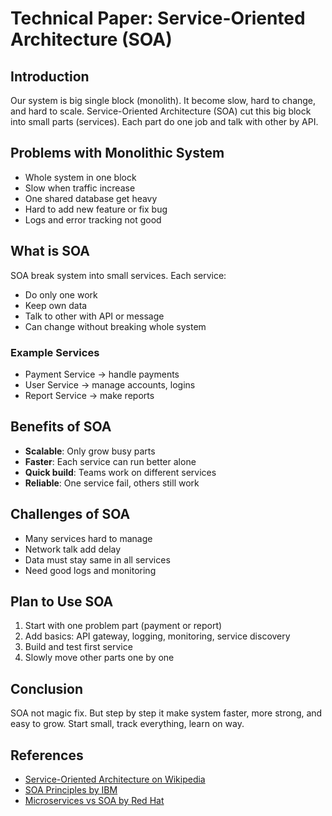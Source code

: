# Technical Paper: Service-Oriented Architecture (SOA)

## Introduction
Our system is big single block (monolith). It become slow, hard to change, and hard to scale. Service-Oriented Architecture (SOA) cut this big block into small parts (services). Each part do one job and talk with other by API.

## Problems with Monolithic System
- Whole system in one block  
- Slow when traffic increase  
- One shared database get heavy  
- Hard to add new feature or fix bug  
- Logs and error tracking not good  

## What is SOA
SOA break system into small services. Each service:  
- Do only one work  
- Keep own data  
- Talk to other with API or message  
- Can change without breaking whole system  

### Example Services
- Payment Service → handle payments  
- User Service → manage accounts, logins  
- Report Service → make reports  

## Benefits of SOA
- **Scalable**: Only grow busy parts  
- **Faster**: Each service can run better alone  
- **Quick build**: Teams work on different services  
- **Reliable**: One service fail, others still work  

## Challenges of SOA
- Many services hard to manage  
- Network talk add delay  
- Data must stay same in all services  
- Need good logs and monitoring  

## Plan to Use SOA
1. Start with one problem part (payment or report)  
2. Add basics: API gateway, logging, monitoring, service discovery  
3. Build and test first service  
4. Slowly move other parts one by one  

## Conclusion
SOA not magic fix. But step by step it make system faster, more strong, and easy to grow. Start small, track everything, learn on way.

## References
- [Service-Oriented Architecture on Wikipedia](https://en.wikipedia.org/wiki/Service-oriented_architecture)  
- [SOA Principles by IBM](https://www.ibm.com/cloud/learn/soa)  
- [Microservices vs SOA by Red Hat](https://www.redhat.com/en/topics/cloud-native-apps/soa-vs-microservices)  
